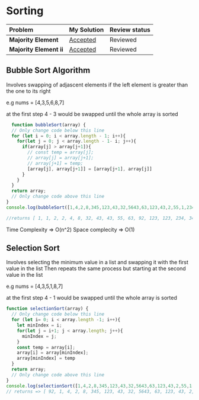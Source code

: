 # Sorting
| Problem | My Solution | Review status |
| :-- | :-- | :-- |
| **Majority Element** | [Accepted](Sorting/majority-element) | Reviewed |
| **Majority Element ii** | [Accepted](Sorting/majority-element) | Reviewed |

## Bubble Sort Algorithm

Involves swapping of adjascent elements if the left element is greater than the one to its right 

e.g
nums = [4,3,5,6,8,7]

at the first step 4 - 3 would be swapped 
until the whole array is sorted 

```javascript
  function bubbleSort(array) {
  // Only change code below this line
  for (let i = 0; i < array.length - 1; i++){
    for(let j = 0; j < array.length - 1- i; j++){
      if(array[j] > array[j+1]){
        // const temp = array[j];
        // array[j] = array[j+1];
        // array[j+1] = temp;
        [array[j], array[j+1]] = [array[j+1], array[j]]
      }
    }
  }
  return array;
  // Only change code above this line
}
console.log(bubbleSort([1,4,2,8,345,123,43,32,5643,63,123,43,2,55,1,234,92]))

//returns [ 1, 1, 2, 2, 4, 8, 32, 43, 43, 55, 63, 92, 123, 123, 234, 345, 5643 ]

```
Time Complexity => O(n^2)
Space complecity => O(1)

## Selection Sort

Involves selecting the minimum value in a list and swapping it with the first value in the list Then repeats the same process but starting at the second value in the list

e.g
nums = [4,3,5,1,8,7]

at the first step 4 - 1 would be swapped 
until the whole array is sorted 

```javascript
function selectionSort(array) {
  // Only change code below this line
  for (let i= 0; i < array.length -1; i++){
    let minIndex = i;
    for(let j = i+1; j < array.length; j++){
      minIndex = j;
    }
    const temp = array[i];
    array[i] = array[minIndex]; 
    array[minIndex] = temp
  }
  return array;
  // Only change code above this line
}
console.log(selectionSort([1,4,2,8,345,123,43,32,5643,63,123,43,2,55,1,234,92]))
// returns => [ 92, 1, 4, 2, 8, 345, 123, 43, 32, 5643, 63, 123, 43, 2, 55, 1, 234 ]
```
